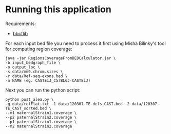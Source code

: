 Running this application
====================

Requirements:
* [bbcflib](http://github.com/bbcf/bbcflib)

For each input bed file you need to process it first using Misha Bilinky's tool for computing region coverage:

```
java -jar RegionsCoverageFromBEDCalculator.jar \
-b input_bedgraph_file \
-o output_loc \
-s data/mm9.chrom.sizes \
-r data/Ref-seq-exons.bed \
-n NAME (eg. CASTEiJ_C57BL6J-CASTEiJ)
```

Next you can run the python script:

```
python post_alea.py \
-g data/refFlat.txt -1 data/120307-TE-dels_CAST.bed -2 data/120307-TE_CAST_sorted.bed \
--m1 maternalStrain1.coverage \
--p2 paternalStrain2.coverage \
--p1 paternalStrain1.coverage \
--m2 maternalStrain2.coverage
```
